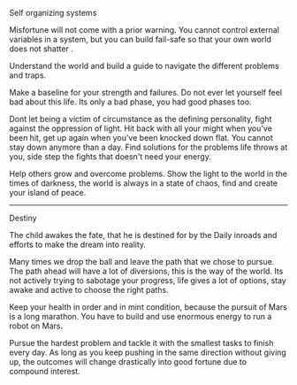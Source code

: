 Self organizing systems

Misfortune will not come with a prior warning. You cannot control external variables in a system,  but you can build fail-safe so that your own world does not shatter .

Understand the world and build a guide to navigate the different problems and traps.

Make a baseline for your strength and failures.  Do not ever let yourself feel bad about this life.
Its only a bad phase, you had good phases too.

Dont let being a victim of circumstance as the defining personality,  fight against the oppression of light. Hit back with all your might when you've been hit,  get up again when you've been knocked down flat. You cannot stay down anymore than a day. Find solutions for the problems life throws at you, side step the fights that doesn't need your energy. 

Help others grow and overcome problems. Show the light to the world in the times of darkness,  the world is always in a state of chaos,  find and create your island of peace. 


---

Destiny

The child awakes the fate, that he is destined for by the Daily inroads and efforts to make the dream into reality.

Many times we drop the ball and leave the path that we chose to pursue. The path ahead will have a lot of diversions,  this is the way of the world. Its not actively trying to sabotage your progress,  life gives a lot of options, stay awake and active to choose the right paths. 

Keep your health in order and in mint condition, because the pursuit of Mars is a long marathon.  You have to build and use enormous energy to run a robot on Mars. 

Pursue the hardest problem and tackle it with the
smallest tasks to finish every day. As long as you keep pushing in the same direction without giving up,  the outcomes will change drastically into good fortune due to compound interest.


